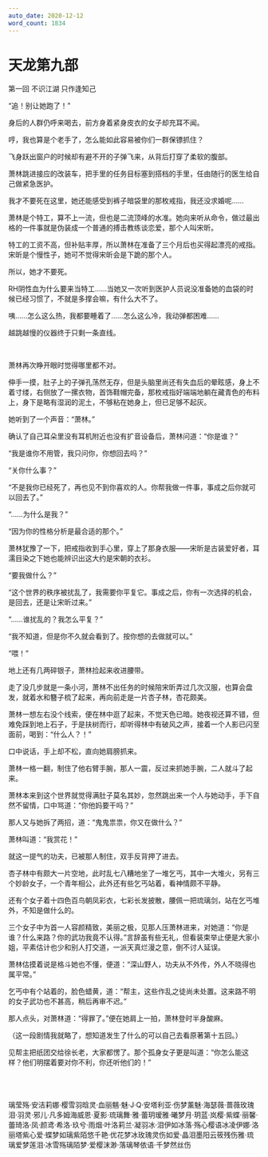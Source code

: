 ```yaml
---
auto_date: 2020-12-12
word_count: 1834
---
```


# 天龙第九部

第一回 不识江湖 只作逢知己

“追！别让她跑了！”

身后的人群仍呼来喝去，前方身着紧身皮衣的女子却充耳不闻。

哼，我也算是个老手了，怎么能如此容易被你们一群保镖抓住？

飞身跃出窗户的时候却有避不开的子弹飞来，从背后打穿了柔软的腹部。

萧林跳进接应的改装车，把手里的任务目标塞到搭档的手里，任由随行的医生给自己做紧急医护。

我才不要死在这里，她还能感受到裤子暗袋里的那枚戒指，我还没求婚呢……

萧林是个特工，算不上一流，但也是二流顶峰的水准。她向来听从命令，做过最出格的一件事就是伪装成一个普通的搏击教练谈恋爱，那个人叫宋昕。

特工的工资不高，但补贴丰厚，所以萧林在准备了三个月后也买得起漂亮的戒指。宋昕是个慢性子，她可不觉得宋昕会是下跪的那个人。

所以，她才不要死。

RH阴性血为什么要来当特工……当她又一次听到医护人员说没准备她的血袋的时候已经习惯了，不就是多撑会嘛，有什么大不了。

咦……怎么这么热，我都要睡着了……怎么这么冷，我动弹都困难……

越跳越慢的仪器终于只剩一条直线。

<br>

萧林再次睁开眼时觉得哪里都不对。

伸手一摸，肚子上的子弹孔荡然无存，但是头脑里尚还有失血后的晕眩感，身上不着寸缕，右侧放了一摞衣物，首饰鞋帽完备，那枚戒指好端端地躺在藏青色的布料上，身下是略有湿润的泥土，不够粘在她身上，但已足够不起灰。

她听到了一个声音：“萧林。”

确认了自己耳朵里没有耳机附近也没有扩音设备后，萧林问道：“你是谁？”

“我是谁你不用管，我只问你，你想回去吗？”

“关你什么事？”

“不是我你已经死了，再也见不到你喜欢的人。你帮我做一件事，事成之后你就可以回去了。”

“……为什么是我？”

“因为你的性格分析是最合适的那个。”

萧林犹豫了一下，把戒指收到手心里，穿上了那身衣服——宋昕是古装爱好者，耳濡目染之下她也能辨识出这大约是宋朝的衣衫。

“要我做什么？”

“这个世界的秩序被扰乱了，我需要你平复它。事成之后，你有一次选择的机会，是回去，还是让宋昕过来。”

“……谁扰乱的？我怎么平复？”

“我不知道，但是你不久就会看到了。按你想的去做就可以。”

“喂！”

地上还有几两碎银子，萧林捡起来收进腰带。

走了没几步就是一条小河，萧林不出任务的时候陪宋昕弄过几次汉服，也算会盘发，就着水和簪子梳了起来，再向前走是一片杏子林，杏花颇美。

萧林一想左右没个线索，便在林中逛了起来，不觉天色已暗。她夜视还算不错，但难免踩到地上石子，于是扶树而行，却听得林中有破风之声，接着一个人影已闪至面前，喝到：“什么人？！”

口中说话，手上却不松，直向她肩膀抓来。

萧林一格一翻，制住了他右臂手腕，那人一震，反过来抓她手腕，二人就斗了起来。

萧林本来到这个世界就觉得满肚子莫名其妙，忽然跳出来一个人与她动手，手下自然不留情，口中骂道：“你他妈要干吗？”

那人又与她拆了两招，道：“鬼鬼祟祟，你又在做什么？”

萧林叫道：“我赏花！”

就这一提气的功夫，已被那人制住，双手反背押了进去。

杏子林中有颇大一片空地，此时乱七八糟地坐了一堆乞丐，其中一大堆火，另有三个妙龄女子，一个青年相公，此外还有些乞丐站着，看神情颇不平静。

还有个女子着十四色百鸟朝凤彩衣，七彩长发披散，腰佩一把琉璃剑，站在乞丐堆外，不知是做什么的。

三个女子中为首一人容颜精致，美丽之极，见那人压萧林进来，对她道：“你是谁？什么来路？你的武功我竟不认得。”言辞虽有些无礼，但看装束举止便是大家小姐，平素估计也少和别人打交道，一派天真烂漫之意，倒不讨人延误。

萧林估摸着说是格斗她也不懂，便道：“深山野人，功夫从不外传，外人不晓得也属平常。”

乞丐中有个站着的，脸色蜡黄，道：“帮主，这些作乱之徒尚未处置。这来路不明的女子武功也不甚高，稍后再审不迟。”

那人点头，对萧林道：“得罪了。”便在她肩上一拍，萧林登时半身酸麻。

（这一段剧情我就略了，想知道发生了什么的可以自己去看原著第十五回。）

见帮主把纸团交给徐长老，大家都愣了。那个孤身女子更是叫道：“你怎么能这样？他们明摆着要对你不利，你还听他们的！”

<br>

<br>
<br>
璃莹殇·安洁莉娜·樱雪羽晗灵·血丽魑·魅·J·Q·安塔利亚·伤梦薰魅·海瑟薇·蔷薇玫瑰泪·羽灵·邪儿·凡多姆海威恩·夏影·琉璃舞·雅·蕾玥瑷雅·曦梦月·玥蓝·岚樱·紫蝶·丽馨·蕾琦洛·凤·颜鸢·希洛·玖兮·雨烟·叶洛莉兰·凝羽冰·泪伊如冰落·殇心樱语冰凌伊娜·洛丽塔紫心爱·蝶梦如璃紫陌悠千艳·优花梦冰玫瑰灵伤如爱·晶泪墨阳云筱残伤雅·琉璃爱梦莲泪·冰雪殇璃陌梦·爱樱沫渺·落璃琴依语·千梦然丝伤
